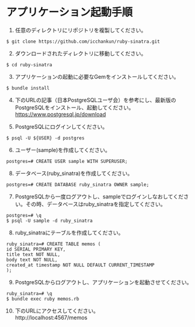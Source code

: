 # アプリケーション起動手順
1. 任意のディレクトリにリポジトリを複製してください。
```
$ git clone https://github.com/icchankun/ruby-sinatra.git
```

2. ダウンロードされたディレクトリに移動してください。
```
$ cd ruby-sinatra
```

3. アプリケーションの起動に必要なGemをインストールしてください。
```
$ bundle install
```

4. 下のURLの記事（日本PostgreSQLユーザ会）を参考にし、最新版のPostgreSQLをインストール、起動してください。<br>
https://www.postgresql.jp/download

5. PostgreSQLにログインしてください。
```
$ psql -U ${USER} -d postgres
```

6. ユーザー(sample)を作成してください。
```
postgres=# CREATE USER sample WITH SUPERUSER;
```

8. データベース(ruby_sinatra)を作成してください。
```
postgres=# CREATE DATABASE ruby_sinatra OWNER sample;
```

7. PostgreSQLから一度ログアウトし、sampleでログインしなおしてください。その時、データベースはruby_sinatraを指定してください。
```
postgres=# \q
$ psql -U sample -d ruby_sinatra
```

8. ruby_sinatraにテーブルを作成してください。
```
ruby_sinatra=# CREATE TABLE memos (
id SERIAL PRIMARY KEY,
title text NOT NULL,
body text NOT NULL,
created_at timestamp NOT NULL DEFAULT CURRENT_TIMESTAMP
);
```

9. PostgreSQLからログアウトし、アプリケーションを起動させてください。
```
ruby_sinatra=# \q
$ bundle exec ruby memos.rb
```

10. 下のURLにアクセスしてください。<br>
http://localhost:4567/memos
